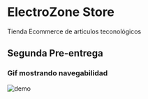 # ElectroZone Store 

Tienda Ecommerce de articulos teconológicos

## Segunda Pre-entrega
### Gif mostrando navegabilidad

![demo](/public/images/demo.gif)   